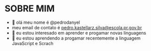 # SOBRE MIM
- 👋 olá meu nome é @pedrodanyel
- meu email de contato é pedro.kastellarz.silva@escola.pr.gov.br
- 👀 eu estou interesado em aprender e progamar novas linguagens
- 🌱 eu estou aprendendo a progamar recentemente a linguagem JavaScript e Scrach

<!---
pedrodanyel/pedrodanyel is a ✨ special ✨ repository because its `README.md` (this file) appears on your GitHub profile.
You can click the Preview link to take a look at your changes.
--->
